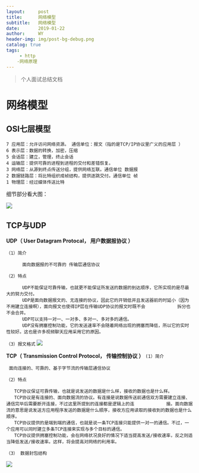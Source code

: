 ```yaml
---
layout:     post
title:      网络模型
subtitle:   网络模型
date:       2019-01-22
author:     WY
header-img: img/post-bg-debug.png
catalog: true
tags:
     - http
    -网络原理
---
```



>个人面试总结文档

# 网络模型

## OSI七层模型

    7 应用层：允许访问网络资源。 通信单位：报文（指的是TCP/IP协议里广义的应用层 ） 
    6 表示层：数据的转换，加密，压缩  
    5 会话层：建立，管理，终止会话  
    4 运输层：提供可靠的进程到进程的交付和差错恢复。  
    3 网络层：从源到终点传送分组，提供网络互联。通信单位 数据报 
    2 数据链路层：将比特组织成帧结构，提供逐跳交付。通信单位 帧 
    1 物理层：经过媒体传送比特

细节部分看大图：

![](https://lc-gold-cdn.xitu.io/bf5196dacdbdf323e566.jpeg?imageslim)

## TCP与UDP

**UDP（ User Datagram Protocal， 用户数据报协议 ）**

`（1）简介`
          
          面向数据报的不可靠的 传输层通信协议

`（2）特点`
          
          UDP不能保证可靠传输，也就更不能保证所发送的数据的到达顺序，它所实现的是尽最大的努力交付。
          UDP是面向数据报文的、无连接的协议，因此它的开销低并且发送器前的时延小（因为不用建立连接啊），面向报文也使得IP层在传输UDP协议的报文时既不会            拆分也不会合并。
          UDP可以支持一对一、一对多、多对一、多对多的通信。
          UDP没有拥塞控制功能，它的发送速率不会随着网络出现的拥塞而降低，所以它的实时性较好。这也是许多视频聊天应用采用它的原因。

`（3）报文格式`
     ![](http://static.zybuluo.com/lxyzk/bfmo5pfpdp8olbc0bjacyyad/UDP%E5%A4%B4%E9%83%A8%E6%A0%BC%E5%BC%8F.PNG)
     

**TCP（ Transmission Control Protocol， 传输控制协议  ）**
 `(1）简介`
     
     面向连接的、可靠的、基于字节流的传输层通信协议
     
`（2）特点`
          
       TCP协议保证可靠传输，也就是说发送的数据是什么样，接收的数据也是什么样。
       TCP协议是有连接的、面向数据流的协议。有连接是说数据传送前通信双方需要建立连接、通信完毕后需要断开连接，不过这里所提到的连接都是逻辑上的连            接。面向数据流的意思是说发送方应用程序发送的数据是什么顺序，接收方应用读取的接收到的数据也是什么顺序。
       TCP协议提供的是端到端的通信，也就是说一条TCP连接只能提供一对一的通信。不过，一个应用可以同时建立多条TCP连接来实现与多个目标的通信。
       TCP协议提供拥塞控制功能，会在网络状况良好的情况下适当提高发送/接收速率，反之则适当降低发送/接收速率。这样，将会提高对网络的利用率。
`（3） 数据封包结构`
    
   ![](http://static.zybuluo.com/lxyzk/d4hc6uj75kixb0yq1odxc35b/TCP%E6%95%B0%E6%8D%AE%E5%8C%85%E6%A0%BC%E5%BC%8F.PNG)
     









